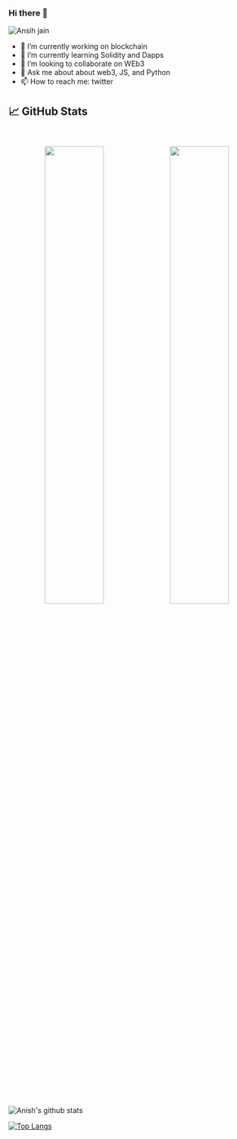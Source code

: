 ### Hi there 👋
![Ansih jain](https://i.ibb.co/SrcznGz/Happiness-Cultivate-Twitter-Header.png)


- 🔭 I’m currently working on blockchain
- 🌱 I’m currently learning Solidity and Dapps
- 👯 I’m looking to collaborate on WEb3
- 💬 Ask me about about web3, JS, and Python
- 📫 How to reach me: twitter

## 📈 GitHub Stats
<br>
<p align="center">
  <img width="48%" src="https://github-readme-stats.vercel.app/api?username=itsanishjain&show_icons=true&theme=radical" />
  <img width="48%" src="https://github-readme-streak-stats.herokuapp.com/?user=itsanishjain&theme=radical" />
</p>

![Anish's github stats](https://github-readme-stats.vercel.app/api?username=itsanishjain&count_private=true)


[![Top Langs](https://github-readme-stats.vercel.app/api/top-langs/?username=itsanishjain&count_private=true)](https://github.com/anuraghazra/github-readme-stats)
